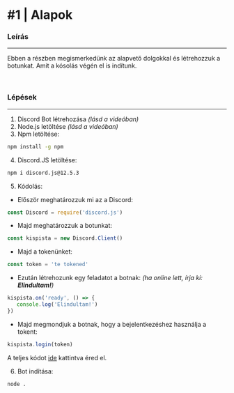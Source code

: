 # #1 | Alapok

### Leírás 
---
Ebben a részben megismerkedünk az alapvető dolgokkal és létrehozzuk a botunkat. Amit a kósolás végén el is indítunk.

<br />

### Lépések
---
1. Discord Bot létrehozása *(lásd a videóban)* 
2. Node.js letöltése *(lásd a videóban)*
3. Npm letöltése:

```sh
npm install -g npm 
```

4. Discord.JS letöltése:

```sh
npm i discord.js@12.5.3
```

5. Kódolás:
- Először meghatározzuk mi az a Discord:

```js
const Discord = require('discord.js')
```

- Majd meghatározzuk a botunkat:

```js
const kispista = new Discord.Client()
```

- Majd a tokenünket:

```js
const token = 'te tokened'
```

- Ezután létrehozunk egy feladatot a botnak:
*(ha online lett, írja ki: **Elindultam!**)*
```js
kispista.on('ready', () => {
   console.log('Elindultam!')
})
```

- Majd megmondjuk a botnak, hogy a bejelentkezéshez használja a tokent:
```js
kispista.login(token)
```

A teljes kódot [ide](https://github.com/KriptonSource/Discord.js-V12/blob/main/%231%20%7C%20Alapok/index.js) kattintva éred el.

6. Bot indítása: 

```sh
node .
```


